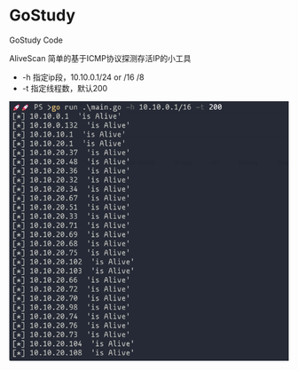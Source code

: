 # GoStudy
GoStudy Code

AliveScan 简单的基于ICMP协议探测存活IP的小工具
- -h 指定ip段，10.10.0.1/24 or /16 /8
- -t 指定线程数，默认200


![](./AliveScan/res.png)

